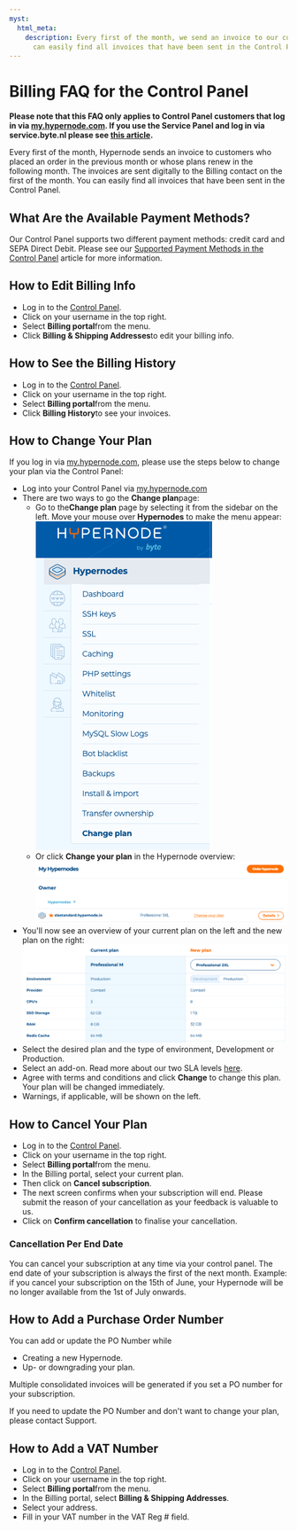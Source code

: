 ```yaml
---
myst:
  html_meta:
    description: Every first of the month, we send an invoice to our customers. You
      can easily find all invoices that have been sent in the Control Panel.
---
```


<!-- source: https://support.hypernode.com/en/about/billing/billing-faq-for-the-control-panel/ -->

# Billing FAQ for the Control Panel

**Please note that this FAQ only applies to Control Panel customers that log in via [my.hypernode.com](https://my.hypernode.com/). If you use the Service Panel and log in via service.byte.nl please see [this article](https://support.hypernode.com/en/about/billing/billing-faq-hypernode-by-byte).**

Every first of the month, Hypernode sends an invoice to customers who placed an order in the previous month or whose plans renew in the following month. The invoices are sent digitally to the Billing contact on the first of the month. You can easily find all invoices that have been sent in the Control Panel.

## What Are the Available Payment Methods?

Our Control Panel supports two different payment methods: credit card and SEPA Direct Debit. Please see our [Supported Payment Methods in the Control Panel](https://support.hypernode.com/en/about/billing/supported-payment-methods-in-the-control-panel) article for more information.

## How to Edit Billing Info

- Log in to the [Control Panel](https://my.hypernode.com/).
- Click on your username in the top right.
- Select **Billing portal**from the menu.
- Click **Billing & Shipping Addresses**to edit your billing info.

## How to See the Billing History

- Log in to the [Control Panel](https://my.hypernode.com/).
- Click on your username in the top right.
- Select **Billing portal**from the menu.
- Click **Billing History**to see your invoices.

## How to Change Your Plan

If you log in via [my.hypernode.com](https://auth.hypernode.com/), please use the steps below to change your plan via the Control Panel:

- Log into your Control Panel via [my.hypernode.com](http://my.hypernode.com)
- There are two ways to go the **Change plan**page:
  - Go to the**Change plan** page by selecting it from the sidebar on the left. Move your mouse over **Hypernodes** to make the menu appear:
    ![](_res/YqbbPnc1vfVsic4Kn0_vQRU6kipJ9FLviw.png)
  - Or click **Change your plan** in the Hypernode overview:
    ![](_res/4tWafqDklisEwVNRFCA8VVvhf0zHkYMi1A.png)
- You'll now see an overview of your current plan on the left and the new plan on the right:
  ![](_res/tkmbOB9hsfJ0SfLR-TNCFtKqzRNgC6bvmA.png)
- Select the desired plan and the type of environment, Development or Production.
- Select an add-on. Read more about our two SLA levels [here](https://support.hypernode.com/en/about/support/emergency-support-outside-office-hours-#Hypernode-Emergency-Service-Costs).
- Agree with terms and conditions and click **Change** to change this plan. Your plan will be changed immediately.
- Warnings, if applicable, will be shown on the left.

## How to Cancel Your Plan

- Log in to the [Control Panel](https://my.hypernode.com/).
- Click on your username in the top right.
- Select **Billing portal**from the menu.
- In the Billing portal, select your current plan.
- Then click on **Cancel subscription**.
- The next screen confirms when your subscription will end. Please submit the reason of your cancellation as your feedback is valuable to us.
- Click on **Confirm cancellation** to finalise your cancellation.

### Cancellation Per End Date

You can cancel your subscription at any time via your control panel. The end date of your subscription is always the first of the next month. Example: if you cancel your subscription on the 15th of June, your Hypernode will be no longer available from the 1st of July onwards.

## How to Add a Purchase Order Number

You can add or update the PO Number while

- Creating a new Hypernode.
- Up- or downgrading your plan.

Multiple consolidated invoices will be generated if you set a PO number for your subscription.

If you need to update the PO Number and don't want to change your plan, please contact Support.

## How to Add a VAT Number

- Log in to the [Control Panel](https://my.hypernode.com/).
- Click on your username in the top right.
- Select **Billing portal**from the menu.
- In the Billing portal, select **Billing & Shipping Addresses**.
- Select your address.
- Fill in your VAT number in the VAT Reg # field.
